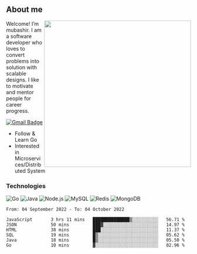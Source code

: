 ## About me

<img align="right" src="https://github-readme-stats-zhiwei-feng.vercel.app/api?username=mub4shir&show_icons=true" width="400" />

Welcome! I’m mubashir. I am a software developer who loves to convert problems into solution with scalable designs. I like to motivate and mentor people for career progress.

[![Gmail Badge](https://img.shields.io/badge/-mubashir11131719@gmail.com-c14438?style=flat-square&logo=Gmail&logoColor=white&link=mailto:mubashir11131719@gmail.com)](mailto:mubashir11131719@gmail.com)




- Follow & Learn Go
- Interested in Microservices/Distributed System


### Technologies
![Go](https://img.shields.io/badge/-Go-000000?style=flat-square&logo=go)
![Java](https://img.shields.io/badge/-Java-E34A86?style=flat-square&logo=java)
![Node.js](https://img.shields.io/badge/-Node.js-000000?style=flat-square&logo=node.js)
![MySQL](https://img.shields.io/badge/-MySQL-orange?style=flat-square&logo=MySQL)
![Redis](https://img.shields.io/badge/-Redis-black?style=flat-square&logo=Redis)
![MongoDB](https://img.shields.io/badge/-MongoDB-000000?style=flat-square&logo=mongodb)






<!--START_SECTION:waka-->

```text
From: 04 September 2022 - To: 04 October 2022

JavaScript       3 hrs 11 mins   ██████████████▒░░░░░░░░░░   56.71 %
JSON             50 mins         ███▓░░░░░░░░░░░░░░░░░░░░░   14.97 %
HTML             38 mins         ███░░░░░░░░░░░░░░░░░░░░░░   11.37 %
SQL              19 mins         █▒░░░░░░░░░░░░░░░░░░░░░░░   05.62 %
Java             18 mins         █▒░░░░░░░░░░░░░░░░░░░░░░░   05.50 %
Go               10 mins         ▓░░░░░░░░░░░░░░░░░░░░░░░░   02.96 %
```

<!--END_SECTION:waka-->
</p>


